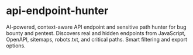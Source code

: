 # api-endpoint-hunter
AI-powered, context-aware API endpoint and sensitive path hunter for bug bounty and pentest. Discovers real and hidden endpoints from JavaScript, OpenAPI, sitemaps, robots.txt, and critical paths. Smart filtering and export options.
